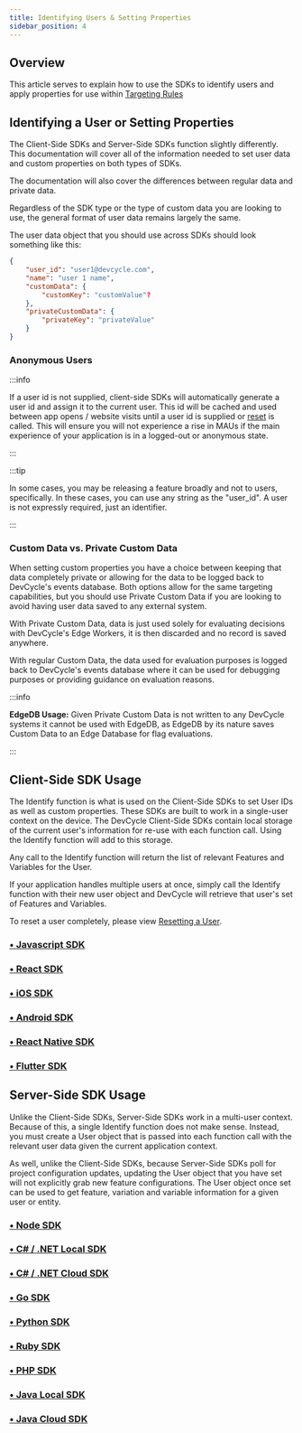 ```yaml
---
title: Identifying Users & Setting Properties
sidebar_position: 4
---
```


## Overview

This article serves to explain how to use the SDKs to identify users and apply properties for use within [Targeting Rules](/home/feature-management/features-and-variables/targeting-users)

## Identifying a User or Setting Properties

The Client-Side SDKs and Server-Side SDKs function slightly differently. This documentation will cover all of the information needed to set user data and custom properties on both types of SDKs.

The documentation will also cover the differences between regular data and private data.

Regardless of the SDK type or the type of custom data you are looking to use, the general format of user data remains largely the same. 

The user data object that you should use across SDKs should look something like this:

```json
{
    "user_id": "user1@devcycle.com",
    "name": "user 1 name",
    "customData": {
        "customKey": "customValue"?
    },
    "privateCustomData": {
        "privateKey": "privateValue"
    }
}
```

### Anonymous Users

:::info

If a user id is not supplied, client-side SDKs will automatically generate a user id and assign it to the current user. This id will be cached and used between app opens / website visits until a user id is supplied or [reset](/sdk/features/reset) is called. This will ensure you will not experience a rise in MAUs if the main experience of your application is in a logged-out or anonymous state. 

:::

:::tip

In some cases, you may be releasing a feature broadly and not to users, specifically. In these cases, you can use any string as the "user_id". A user is not expressly required, just an identifier. 

:::

### Custom Data vs. Private Custom Data

When setting custom properties you have a choice between keeping that data completely private or allowing for the data to be logged back to DevCycle's events database. Both options allow for the same targeting capabilities, but you should use Private Custom Data if you are looking to avoid having user data saved to any external system.

With Private Custom Data, data is just used solely for evaluating decisions with DevCycle's Edge Workers, it is then discarded and no record is saved anywhere. 

With regular Custom Data, the data used for evaluation purposes is logged back to DevCycle's events database where it can be used for debugging purposes or providing guidance on evaluation reasons. 


:::info

**EdgeDB Usage:** Given Private Custom Data is not written to any DevCycle systems it cannot be used with EdgeDB, as EdgeDB by its nature saves Custom Data to an Edge Database for flag evaluations.

:::

## Client-Side SDK Usage

The Identify function is what is used on the Client-Side SDKs to set User IDs as well as custom properties. These SDKs are built to work in a single-user context on the device. The DevCycle Client-Side SDKs contain local storage of the current user's information for re-use with each function call. Using the Identify function will add to this storage.

Any call to the Identify function will return the list of relevant Features and Variables for the User. 

If your application handles multiple users at once, simply call the Identify function with their new user object and DevCycle will retrieve that user's set of Features and Variables.

To reset a user completely, please view [Resetting a User](/sdk/features/reset).

### [• Javascript SDK](/sdk/client-side-sdks/javascript/javascript-usage#identifying-user)

### [• React SDK](/sdk/client-side-sdks/react/react-usage#identifying-users)

### [• iOS SDK](/sdk/client-side-sdks/ios/ios-usage#identifying-user)

### [• Android SDK](/sdk/client-side-sdks/android/android-usage#identifying-user)

### [• React Native SDK](/sdk/client-side-sdks/react-native/react-native-usage#identifying-users)

### [• Flutter SDK](/sdk/client-side-sdks/flutter/flutter-usage#identifying-user)

## Server-Side SDK Usage

Unlike the Client-Side SDKs, Server-Side SDKs work in a multi-user context. Because of this, a single Identify function does not make sense. Instead, you must create a User object that is passed into each function call with the relevant user data given the current application context.

As well, unlike the Client-Side SDKs, because Server-Side SDKs poll for project configuration updates, updating the User object that you have set will not explicitly grab new feature configurations. The User object once set can be used to get feature, variation and variable information for a given user or entity.

### [• Node SDK](/sdk/server-side-sdks/node#user-object) 

### [• C# / .NET Local SDK](/sdk/server-side-sdks/dotnet-local#user-object) 

### [• C# / .NET Cloud SDK](/sdk/server-side-sdks/dotnet-cloud/dotnet-cloud-usage#user-object)

### [• Go SDK](/sdk/server-side-sdks/go#user-object)

### [• Python SDK](/sdk/server-side-sdks/python/python-gettingstarted#user-object)

### [• Ruby SDK](/sdk/server-side-sdks/ruby/ruby-usage#user-object)

### [• PHP SDK](/sdk/server-side-sdks/php/php-usage#user-object)

### [• Java Local SDK](/sdk/server-side-sdks/java-local/java-local-usage#user-object)

### [• Java Cloud SDK](/sdk/server-side-sdks/java-cloud/java-cloud-usage#user-object)



